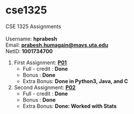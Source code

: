 # cse1325
CSE 1325 Assignments<br/><br/>
Username: <strong>hprabesh</strong><br/>
Email: <strong>prabesh.humagain@mavs.uta.edu</strong><br/>
NetID:<strong> 1001734700</strong><br/>



<ol>
  <li>
    First Assignment: <strong><a href="https://github.com/hprabesh/cse1325/tree/master/P01/">P01</a></strong>
    <ul><li>Full - credit : <strong>Done</strong></li>
      <li>Bonus :<strong> Done</strong></li>
      <li>Extra Bonus: <strong>Done in Python3, Java, and C</strong></li>
    </ul>
  </li>
  <li>
    Second Assignment: <strong><a href="https://github.com/hprabesh/cse1325/tree/master/P02">P02</a></strong>
    <ul>
      <li>Full - credit : <Strong>Done</strong></li>
      <li>Bonus : <strong>Done</strong></li>
      <li>Extra Bonus: <strong>Done: Worked with Stats</strong></li>
    </ul>
  </li>
</ol>
